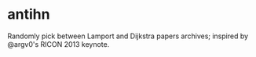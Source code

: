 antihn
======

Randomly pick between Lamport and Dijkstra papers archives; inspired by @argv0's RICON 2013 keynote.
